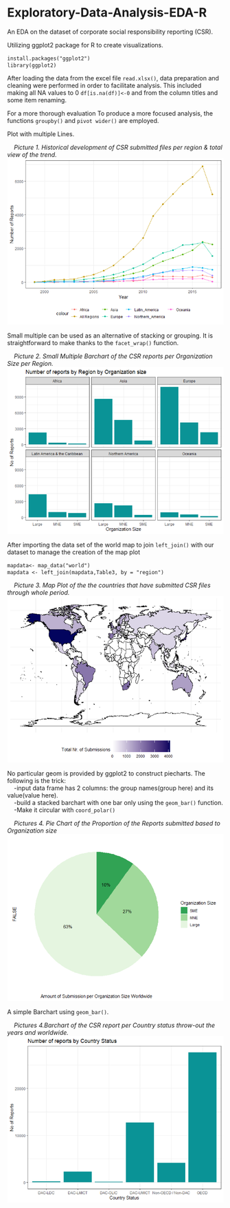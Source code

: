 # Exploratory-Data-Analysis-EDA-R

An EDA on the dataset of corporate social responsibility reporting (CSR). 

Utilizing  ggplot2 package for R to create visualizations.  
```
install.packages("ggplot2")  
library(ggplot2)
```

After loading the data from the excel file `read.xlsx()`, data preparation and cleaning were performed in order to facilitate analysis. This included making all NA values to 0 `df[is.na(df)]<-0` and from the column titles and some item renaming.

For a more thorough evaluation To produce a more focused analysis, the functions `groupby()` and `pivot wider()` are employed.


Plot with multiple Lines. 

&nbsp;&nbsp;&nbsp;&nbsp;*Picture 1. Historical development of CSR submitted files per region & total view of the trend.*
![image](Images/Line%20Plot.png)

Small multiple can be used as an alternative of stacking or grouping. It is straightforward to make thanks to the  `facet_wrap()` function.

&nbsp;&nbsp;&nbsp;&nbsp;*Picture 2. Small Multiple Barchart of the CSR reports per Organization Size per Region.*
![image](Images/Group%20Bar%20Chart.png)

After importing the data set of the world map to join `left_join()` with our dataset to manage the creation of the map plot  

```
mapdata<- map_data("world")
mapdata <- left_join(mapdata,Table3, by = "region")
```
&nbsp;&nbsp;&nbsp;&nbsp;*Picture 3. Map Plot of the the countries that have submitted CSR files through whole period.*
![image](Images/Map%20Plot.png)

No particular geom is provided by ggplot2 to construct piecharts. The following is the trick:  
&nbsp;&nbsp;&nbsp;&nbsp;-input data frame has 2 columns: the group names(group here) and its value(value here).  
&nbsp;&nbsp;&nbsp;&nbsp;-build a stacked barchart with one bar only using the `geom_bar()` function.  
&nbsp;&nbsp;&nbsp;&nbsp;-Make it circular with `coord_polar()`  

&nbsp;&nbsp;&nbsp;&nbsp;*Pictures 4. Pie Chart of the Proportion of the Reports submitted based to Organization size*
![image](Images/Pie%20Chart.png)

A simple Barchart using `geom_bar()`. 

&nbsp;&nbsp;&nbsp;&nbsp;*Pictures 4.Barchart of the CSR report per Country status throw-out the years and worldwide.*
![image](Images/Rplot.png)


